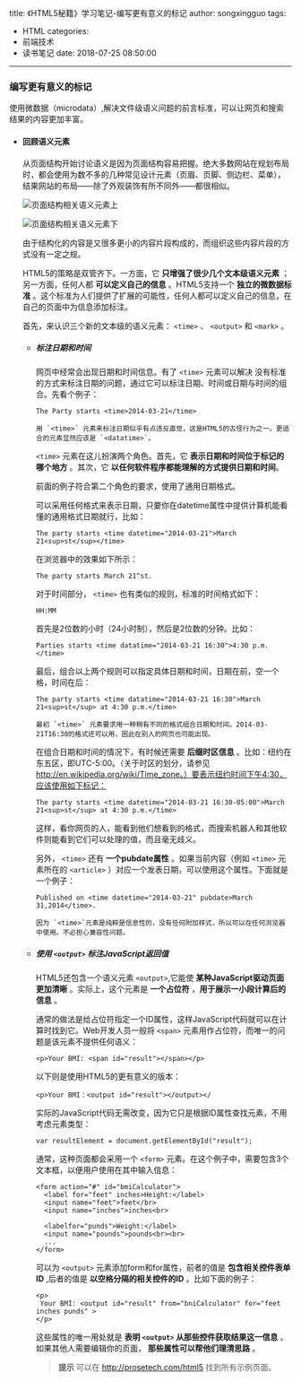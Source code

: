 title: 《HTML5秘籍》学习笔记-编写更有意义的标记
author: songxingguo
tags:
  - HTML
categories:
  - 前端技术
  - 读书笔记
date: 2018-07-25 08:50:00
---
### 编写更有意义的标记

  使用微数据（microdata）,解决文件级语义问题的前言标准，可以让网页和搜索结果的内容更加丰富。
  
  - #### 回顾语义元素
  
    从页面结构开始讨论语义是因为页面结构容易把握。绝大多数网站在规划布局时，都会使用为数不多的几种常见设计元素（页眉、页脚、侧边栏、菜单），结果网站的布局——除了外观装饰有所不同外——都很相似。
    
    <!-- more -->
    
    ![页面结构相关语义元素上](http://p9myzkds7.bkt.clouddn.com/HTML5/%E9%A1%B5%E9%9D%A2%E7%BB%93%E6%9E%84%E7%9B%B8%E5%85%B3%E8%AF%AD%E4%B9%89%E5%85%83%E7%B4%A0%E4%B8%8A.jpg)
   
    ![页面结构相关语义元素下](http://p9myzkds7.bkt.clouddn.com/HTML5/%E9%A1%B5%E9%9D%A2%E7%BB%93%E6%9E%84%E7%9B%B8%E5%85%B3%E8%AF%AD%E4%B9%89%E5%85%83%E7%B4%A0%E4%B8%8B.jpg)
   
    由于结构化的内容是又很多更小的内容片段构成的，而组织这些内容片段的方式没有一定之规。
   
    HTML5的策略是双管齐下。一方面，它 **只增强了很少几个文本级语义元素** ；另一方面，任何人都 **可以定义自己的信息** 。HTML5支持一个 **独立的微数据标准** 。这个标准为人们提供了扩展的可能性，任何人都可以定义自己的信息，在自己的页面中为信息添加标注。
   
    首先，来认识三个新的文本级的语义元素： `<time>` 、 `<output>` 和 `<mark>` 。
    
    - ##### 标注日期和时间
    
      网页中经常会出现日期和时间信息。有了 `<time>` 元素可以解决 没有标准的方式来标注日期的问题，通过它可以标注日期、时间或日期与时间的组合。先看个例子：
      
      ```
      The Party starts <time>2014-03-21</time>
      ```
          用 `<time>` 元素来标注日期似乎有点违反直觉，这是HTML5的古怪行为之一。更适合的元素显然应该是 `<datatime>`。
       
      `<time>` 元素在这儿扮演两个角色。首先，它 **表示日期和时间位于标记的哪个地方** 。其次，它 **以任何软件程序都能理解的方式提供日期和时间**。  
      
      前面的例子符合第二个角色的要求，使用了通用日期格式。
      
      可以采用任何格式来表示日期，只要你在datetime属性中提供计算机能看懂的通用格式日期就行，比如： 
      
      ```
      The party starts <time datetime="2014-03-21">March 21<sup>st</sup></time>
      ```
      在浏览器中的效果如下所示：
      
      ```
      The party starts March 21^st.
      ```
      对于时间部分， `<time>` 也有类似的规则，标准的时间格式如下：
      
      ```
      HH:MM
      ```
      首先是2位数的小时（24小时制），然后是2位数的分钟。比如：
      
      ```
      Parties starts <time datatime="2014-03-21 16:30">4:30 p.m.</time>
      ```
      最后，组合以上两个规则可以指定具体日期和时间，日期在前，空一个格，时间在后：
      
      ```
      The party starts <time datatime="2014-03-21 16:30">March 21<sup>st</sup> at 4:30 p.m.</time>
      ```
          最初 `<time>` 元素要求用一种稍有不同的格式组合日期和时间。2014-03-21T16:30的格式还可以用，因此在别人的网页也可能出现。
       
      在组合日期和时间的情况下，有时候还需要 **后缀时区信息** 。比如：纽约在东五区，即UTC-5:00。（关于时区的划分，请参见 http://en.wikipedia.org/wiki/Time_zone。）要表示纽约时间下午4:30，应该使用如下标记：
      
      ```
      The party starts <time datetime="2014-03-21 16:30-05:00">March 21<sup>st</sup> at 4:30 p.m.</time>
      ```
      这样，看你网页的人，能看到他们想看到的格式，而搜索机器人和其他软件则能看到它们可以处理的值，而且毫无歧义。
      
      另外， `<time>` 还有 **一个pubdate属性** 。如果当前内容（例如 `<time>` 元素所在的 `<article>` ）对应一个发表日期，可以使用这个属性。下面就是一个例子：
      
      ```
      Published on <time datetime="2014-03-21" pubdate>March 31,2014</time>.
      ```
          因为 `<time>`元素是纯粹是信息性的，没有任何附加样式，所以可以在任何浏览器中使用。不必担心兼容性问题。
        
    - ##### 使用 `<output>` 标注JavaScript返回值
      
      HTML5还包含一个语义元素 `<output>`,它能使 **某种JavaScript驱动页面更加清晰** 。实际上，这个元素是 **一个占位符** ，**用于展示一小段计算后的信息** 。
      
      通常的做法是给占位符指定一个ID属性，这样JavaScript代码就可以在计算时找到它。Web开发人员一般将 `<span>` 元素用作占位符，而唯一的问题是该元素不提供任何语义：
      
      ```
      <p>Your BMI: <span id="result"></span></p>
      ```
      以下则是使用HTML5的更有意义的版本：
      
      ```
      <p>Your BMI：<output id="result"></output></
      ```
      实际的JavaScript代码无需改变，因为它只是根据ID属性查找元素，不用考虑元素类型：
      ```
      var resultElement = document.getElementById("result");
      ```
      通常，这种页面都会采用一个 `<form>` 元素。在这个例子中，需要包含3个文本框，以便用户使用在其中输入信息：
      
      ```
      <form action="#" id="bmiCalculator">
        <label for="feet" inches>Height:</label>
        <input name="feet">feet</br>
        <input name="inches">inches<br>
        
        <labelfor="punds">Weight:</label>
        <input name="pounds">pounds<br><br>
        ...
      </form>
      ```
      可以为 `<output>` 元素添加form和for属性，前者的值是 **包含相关控件表单ID** ,后者的值是 **以空格分隔的相关控件的ID** 。比如下面的例子：
      
      ```
      <p>
       Your BMI: <output id="result" from="bniCalculator" for="feet inches punds" >
      </p>
      ```
      这些属性的唯一用处就是 **表明 `<output>` 从那些控件获取结果这一信息** 。
      如果其他人需要编辑你的页面， **那些属性可以帮他们理清思路** 。
      
      > **提示**
      可以在 http://prosetech.com/html5 找到所有示例页面。
      
   
      
      
      